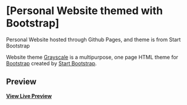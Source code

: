 # [Personal Website themed with Bootstrap]

Personal Website hosted through Github Pages, and theme is from Start Bootstrap

Website theme [Grayscale](http://startbootstrap.com/template-overviews/grayscale/) is a multipurpose, one page HTML theme for [Bootstrap](http://getbootstrap.com/) created by [Start Bootstrap](http://startbootstrap.com/).

## Preview

**[View Live Preview](https://leviadair.github.io/)**

